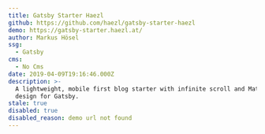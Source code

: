 ```yaml
---
title: Gatsby Starter Haezl
github: https://github.com/haezl/gatsby-starter-haezl
demo: https://gatsby-starter.haezl.at/
author: Markus Hösel
ssg:
  - Gatsby
cms:
  - No Cms
date: 2019-04-09T19:16:46.000Z
description: >-
  A lightweight, mobile first blog starter with infinite scroll and Material-UI
  design for Gatsby.
stale: true
disabled: true
disabled_reason: demo url not found
---
```


